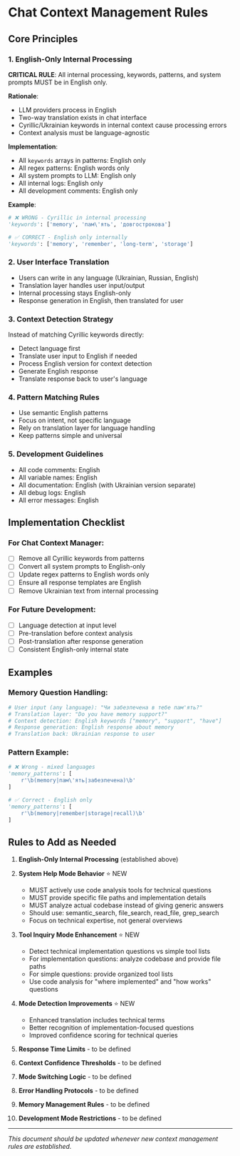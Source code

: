 # Chat Context Management Rules

## Core Principles

### 1. English-Only Internal Processing
**CRITICAL RULE**: All internal processing, keywords, patterns, and system prompts MUST be in English only.

**Rationale**: 
- LLM providers process in English
- Two-way translation exists in chat interface
- Cyrillic/Ukrainian keywords in internal context cause processing errors
- Context analysis must be language-agnostic

**Implementation**:
- All `keywords` arrays in patterns: English only
- All regex patterns: English words only  
- All system prompts to LLM: English only
- All internal logs: English only
- All development comments: English only

**Example**:
```python
# ❌ WRONG - Cyrillic in internal processing
'keywords': ['memory', 'пам\'ять', 'довгострокова']

# ✅ CORRECT - English only internally
'keywords': ['memory', 'remember', 'long-term', 'storage']
```

### 2. User Interface Translation
- Users can write in any language (Ukrainian, Russian, English)
- Translation layer handles user input/output
- Internal processing stays English-only
- Response generation in English, then translated for user

### 3. Context Detection Strategy
Instead of matching Cyrillic keywords directly:
- Detect language first
- Translate user input to English if needed
- Process English version for context detection
- Generate English response
- Translate response back to user's language

### 4. Pattern Matching Rules
- Use semantic English patterns
- Focus on intent, not specific language
- Rely on translation layer for language handling
- Keep patterns simple and universal

### 5. Development Guidelines
- All code comments: English
- All variable names: English
- All documentation: English (with Ukrainian version separate)
- All debug logs: English
- All error messages: English

## Implementation Checklist

### For Chat Context Manager:
- [ ] Remove all Cyrillic keywords from patterns
- [ ] Convert all system prompts to English-only
- [ ] Update regex patterns to English words only
- [ ] Ensure all response templates are English
- [ ] Remove Ukrainian text from internal processing

### For Future Development:
- [ ] Language detection at input level
- [ ] Pre-translation before context analysis  
- [ ] Post-translation after response generation
- [ ] Consistent English-only internal state

## Examples

### Memory Question Handling:
```python
# User input (any language): "Чи забезпечена в тебе пам'ять?"
# Translation layer: "Do you have memory support?"
# Context detection: English keywords ["memory", "support", "have"]
# Response generation: English response about memory
# Translation back: Ukrainian response to user
```

### Pattern Example:
```python
# ❌ Wrong - mixed languages
'memory_patterns': [
    r'\b(memory|пам\'ять|забезпечена)\b'
]

# ✅ Correct - English only
'memory_patterns': [
    r'\b(memory|remember|storage|recall)\b'
]
```

## Rules to Add as Needed

1. **English-Only Internal Processing** (established above)

2. **System Help Mode Behavior** ⭐ NEW
   - MUST actively use code analysis tools for technical questions
   - MUST provide specific file paths and implementation details
   - MUST analyze actual codebase instead of giving generic answers
   - Should use: semantic_search, file_search, read_file, grep_search
   - Focus on technical expertise, not general overviews

3. **Tool Inquiry Mode Enhancement** ⭐ NEW
   - Detect technical implementation questions vs simple tool lists
   - For implementation questions: analyze codebase and provide file paths
   - For simple questions: provide organized tool lists
   - Use code analysis for "where implemented" and "how works" questions

4. **Mode Detection Improvements** ⭐ NEW
   - Enhanced translation includes technical terms
   - Better recognition of implementation-focused questions
   - Improved confidence scoring for technical queries

5. **Response Time Limits** - to be defined
6. **Context Confidence Thresholds** - to be defined  
7. **Mode Switching Logic** - to be defined
8. **Error Handling Protocols** - to be defined
9. **Memory Management Rules** - to be defined
10. **Development Mode Restrictions** - to be defined

---

*This document should be updated whenever new context management rules are established.*

